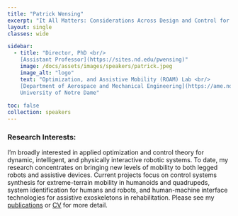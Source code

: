 ```yaml
---
title: "Patrick Wensing"
excerpt: "It All Matters: Considerations Across Design and Control for Contact-Savvy Robots"
layout: single 
classes: wide

sidebar:
  - title: "Director, PhD <br/>
    [Assistant Professor](https://sites.nd.edu/pwensing)"
    image: /docs/assets/images/speakers/patrick.jpeg 
    image_alt: "logo"
    text: "Optimization, and Assistive Mobility (ROAM) Lab <br/>
    [Department of Aerospace and Mechanical Engineering](https://ame.nd.edu/) <br/>
    University of Notre Dame"
  
toc: false 
collection: speakers
---
```

### Research Interests: 

I’m broadly interested in applied optimization and control theory for dynamic, intelligent, and physically interactive robotic systems. To date, my research concentrates on bringing new levels of mobility to both legged robots and assistive devices. Current projects focus on control systems synthesis for extreme-terrain mobility in humanoids and quadrupeds, system identification for humans and robots, and human-machine interface technologies for assistive exoskeletons in rehabilitation. Please see my [publications](http://sites.nd.edu/pwensing/publications/) or [CV](http://sites.nd.edu/pwensing/cv/) for more detail.


